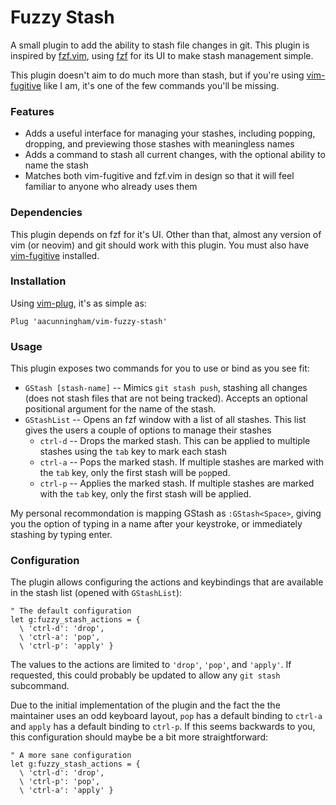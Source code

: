 # Fuzzy Stash

A small plugin to add the ability to stash file changes in git. This plugin is inspired by [fzf.vim](https://github.com/junegunn/fzf.vim), using [fzf](https://github.com/junegunn/fzf) for its UI to make stash management simple.

This plugin doesn't aim to do much more than stash, but if you're using [vim-fugitive](https://github.com/tpope/vim-fugitive) like I am, it's one of the few commands you'll be missing.

### Features

* Adds a useful interface for managing your stashes, including popping, dropping, and previewing those stashes with meaningless names
* Adds a command to stash all current changes, with the optional ability to name the stash
* Matches both vim-fugitive and fzf.vim in design so that it will feel familiar to anyone who already uses them

### Dependencies

This plugin depends on fzf for it's UI. Other than that, almost any version of vim (or neovim) and git should work with this plugin.
You must also have [vim-fugitive](https://github.com/tpope/vim-fugitive) installed.

### Installation

Using [vim-plug](https://github.com/junegunn/vim-plug), it's as simple as:

`Plug 'aacunningham/vim-fuzzy-stash'`

### Usage

This plugin exposes two commands for you to use or bind as you see fit:
* `GStash [stash-name]` -- Mimics `git stash push`, stashing all changes (does not stash files that are not being tracked). Accepts an optional positional argument for the name of the stash.
* `GStashList` -- Opens an fzf window with a list of all stashes. This list gives the users a couple of options to manage their stashes
  * `ctrl-d` -- Drops the marked stash. This can be applied to multiple stashes using the `tab` key to mark each stash
  * `ctrl-a` -- Pops the marked stash. If multiple stashes are marked with the `tab` key, only the first stash will be `pop`ped.
  * `ctrl-p` -- Applies the marked stash. If multiple stashes are marked with the `tab` key, only the first stash will be applied.

My personal recommondation is mapping GStash as `:GStash<Space>`, giving you the option of typing in a name after your keystroke, or immediately stashing by typing enter.

### Configuration

The plugin allows configuring the actions and keybindings that are available in the stash list (opened with `GStashList`):
```
" The default configuration
let g:fuzzy_stash_actions = {
  \ 'ctrl-d': 'drop',
  \ 'ctrl-a': 'pop',
  \ 'ctrl-p': 'apply' }
```

The values to the actions are limited to `'drop'`, `'pop'`, and `'apply'`. If requested, this could probably be updated to allow any `git stash` subcommand.

Due to the initial implementation of the plugin and the fact the the maintainer uses an odd keyboard layout, `pop` has a default binding to `ctrl-a` and `apply` has a default binding to `ctrl-p`. If this seems backwards to you, this configuration should maybe be a bit more straightforward:
```
" A more sane configuration
let g:fuzzy_stash_actions = {
  \ 'ctrl-d': 'drop',
  \ 'ctrl-p': 'pop',
  \ 'ctrl-a': 'apply' }
```

